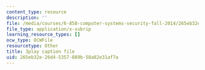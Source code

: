 ```yaml
---
content_type: resource
description: ''
file: /media/courses/6-858-computer-systems-security-fall-2014/265eb32e26d45357889b58a82e31af7a_I0Psvvky-44.vtt
file_type: application/x-subrip
learning_resource_types: []
ocw_type: OCWFile
resourcetype: Other
title: 3play caption file
uid: 265eb32e-26d4-5357-889b-58a82e31af7a
---
```

